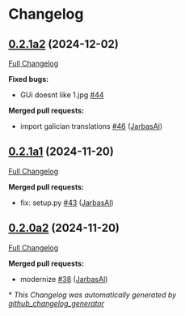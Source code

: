 # Changelog

## [0.2.1a2](https://github.com/OpenVoiceOS/ovos-skill-laugh/tree/0.2.1a2) (2024-12-02)

[Full Changelog](https://github.com/OpenVoiceOS/ovos-skill-laugh/compare/0.2.1a1...0.2.1a2)

**Fixed bugs:**

- GUi doesnt like 1.jpg [\#44](https://github.com/OpenVoiceOS/ovos-skill-laugh/issues/44)

**Merged pull requests:**

- import galician translations [\#46](https://github.com/OpenVoiceOS/ovos-skill-laugh/pull/46) ([JarbasAl](https://github.com/JarbasAl))

## [0.2.1a1](https://github.com/OpenVoiceOS/ovos-skill-laugh/tree/0.2.1a1) (2024-11-20)

[Full Changelog](https://github.com/OpenVoiceOS/ovos-skill-laugh/compare/0.2.0a2...0.2.1a1)

**Merged pull requests:**

- fix: setup.py [\#43](https://github.com/OpenVoiceOS/ovos-skill-laugh/pull/43) ([JarbasAl](https://github.com/JarbasAl))

## [0.2.0a2](https://github.com/OpenVoiceOS/ovos-skill-laugh/tree/0.2.0a2) (2024-11-20)

[Full Changelog](https://github.com/OpenVoiceOS/ovos-skill-laugh/compare/0.2.0...0.2.0a2)

**Merged pull requests:**

- modernize [\#38](https://github.com/OpenVoiceOS/ovos-skill-laugh/pull/38) ([JarbasAl](https://github.com/JarbasAl))



\* *This Changelog was automatically generated by [github_changelog_generator](https://github.com/github-changelog-generator/github-changelog-generator)*
